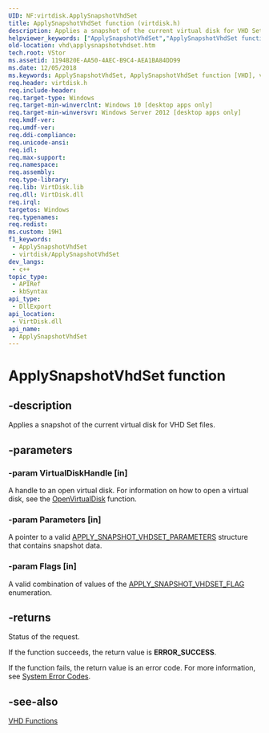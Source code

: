 ```yaml
---
UID: NF:virtdisk.ApplySnapshotVhdSet
title: ApplySnapshotVhdSet function (virtdisk.h)
description: Applies a snapshot of the current virtual disk for VHD Set files.
helpviewer_keywords: ["ApplySnapshotVhdSet","ApplySnapshotVhdSet function [VHD]","vdssys/ApplySnapshotVhdSet","vhd.applysnapshotvhdset","virtdisk/ApplySnapshotVhdSet"]
old-location: vhd\applysnapshotvhdset.htm
tech.root: VStor
ms.assetid: 1194B20E-AA50-4AEC-B9C4-AEA1BA84DD99
ms.date: 12/05/2018
ms.keywords: ApplySnapshotVhdSet, ApplySnapshotVhdSet function [VHD], vdssys/ApplySnapshotVhdSet, vhd.applysnapshotvhdset, virtdisk/ApplySnapshotVhdSet
req.header: virtdisk.h
req.include-header: 
req.target-type: Windows
req.target-min-winverclnt: Windows 10 [desktop apps only]
req.target-min-winversvr: Windows Server 2012 [desktop apps only]
req.kmdf-ver: 
req.umdf-ver: 
req.ddi-compliance: 
req.unicode-ansi: 
req.idl: 
req.max-support: 
req.namespace: 
req.assembly: 
req.type-library: 
req.lib: VirtDisk.lib
req.dll: VirtDisk.dll
req.irql: 
targetos: Windows
req.typenames: 
req.redist: 
ms.custom: 19H1
f1_keywords:
 - ApplySnapshotVhdSet
 - virtdisk/ApplySnapshotVhdSet
dev_langs:
 - c++
topic_type:
 - APIRef
 - kbSyntax
api_type:
 - DllExport
api_location:
 - VirtDisk.dll
api_name:
 - ApplySnapshotVhdSet
---
```


# ApplySnapshotVhdSet function


## -description

Applies a snapshot of the current virtual disk for VHD Set files.

## -parameters

### -param VirtualDiskHandle [in]

A handle to an open virtual disk. For information on how to open a virtual disk, see the 
      <a href="/windows/win32/api/virtdisk/nf-virtdisk-openvirtualdisk">OpenVirtualDisk</a> function.

### -param Parameters [in]

A pointer to a valid <a href="/windows/win32/api/virtdisk/ns-virtdisk-apply_snapshot_vhdset_parameters">APPLY_SNAPSHOT_VHDSET_PARAMETERS</a> structure that contains snapshot data.

### -param Flags [in]

A valid combination of values of the 
      <a href="/windows/win32/api/virtdisk/ne-virtdisk-apply_snapshot_vhdset_flag">APPLY_SNAPSHOT_VHDSET_FLAG</a> enumeration.

## -returns

Status of the request.

If the function succeeds, the return value is <b>ERROR_SUCCESS</b>.

If the function fails, the return value is an error code. For more information, see 
       <a href="https://docs.microsoft.com/windows/desktop/Debug/system-error-codes">System Error Codes</a>.

## -see-also

<a href="https://docs.microsoft.com/previous-versions/windows/desktop/legacy/dd323699(v=vs.85)">VHD Functions</a>

